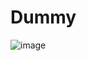# Dummy

![image](https://github.com/Boahan/Dummy/assets/111555189/68cbcb6b-09ac-4bd7-867f-cb37e965a7b8)
